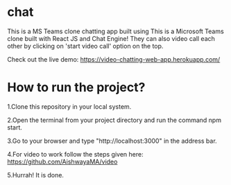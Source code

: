 # chat

This is a MS Teams clone chatting app built using This is a Microsoft Teams clone built with React JS and Chat Engine!
They can also video call each other by clicking on 'start video call' option on the top.

Check out the live demo:  https://video-chatting-web-app.herokuapp.com/


# How to run the project?

1.Clone this repository in your local system.

2.Open the terminal from your project directory and run the command npm start.

3.Go to your browser and type "http://localhost:3000" in the address bar.

4.For video to work follow the steps given here: https://github.com/AishwayaMA/video

5.Hurrah! It is done.
